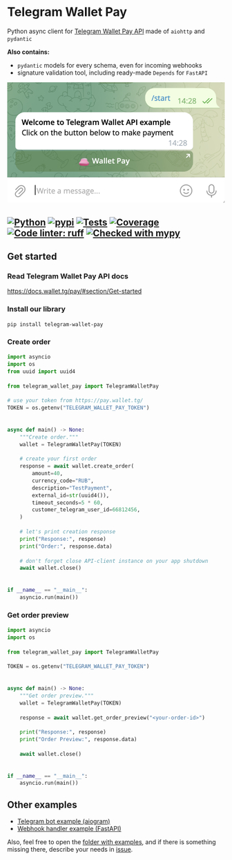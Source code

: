 # Telegram Wallet Pay

Python async client for [Telegram Wallet Pay API](https://pay.wallet.tg) made of `aiohttp` and `pydantic`

**Also contains:**
 - `pydantic` models for every schema, even for incoming webhooks
 - signature validation tool, including ready-made `Depends` for `FastAPI`

![bot.png](docs/img/bot.png)

[![Python](https://img.shields.io/pypi/pyversions/telegram-wallet-pay.svg)](https://pypi.org/project/telegram-wallet-pay/)
[![pypi](https://img.shields.io/pypi/v/telegram-wallet-pay?label=pypi%20package)](https://pypi.org/project/telegram-wallet-pay/)
[![Tests](https://github.com/Olegt0rr/TelegramWalletPay/actions/workflows/tests.yml/badge.svg)](https://github.com/Olegt0rr/YaTracker/actions/workflows/tests.yml)
[![Coverage](https://img.shields.io/codecov/c/github/Olegt0rr/TelegramWalletPay)](https://app.codecov.io/gh/Olegt0rr/TelegramWalletPay)
[![Code linter: ruff](https://img.shields.io/endpoint?url=https://raw.githubusercontent.com/charliermarsh/ruff/main/assets/badge/v1.json)](https://github.com/charliermarsh/ruff)
[![Checked with mypy](https://www.mypy-lang.org/static/mypy_badge.svg)](https://mypy-lang.org/)
---

## Get started

### Read Telegram Wallet Pay API docs

https://docs.wallet.tg/pay/#section/Get-started

### Install our library

```
pip install telegram-wallet-pay
```

### Create order

```python
import asyncio
import os
from uuid import uuid4

from telegram_wallet_pay import TelegramWalletPay

# use your token from https://pay.wallet.tg/
TOKEN = os.getenv("TELEGRAM_WALLET_PAY_TOKEN")


async def main() -> None:
    """Create order."""
    wallet = TelegramWalletPay(TOKEN)

    # create your first order
    response = await wallet.create_order(
        amount=40,
        currency_code="RUB",
        description="TestPayment",
        external_id=str(uuid4()),
        timeout_seconds=5 * 60,
        customer_telegram_user_id=66812456,
    )

    # let's print creation response
    print("Response:", response)
    print("Order:", response.data)

    # don't forget close API-client instance on your app shutdown
    await wallet.close()


if __name__ == "__main__":
    asyncio.run(main())

```


### Get order preview

```python
import asyncio
import os

from telegram_wallet_pay import TelegramWalletPay

TOKEN = os.getenv("TELEGRAM_WALLET_PAY_TOKEN")


async def main() -> None:
    """Get order preview."""
    wallet = TelegramWalletPay(TOKEN)

    response = await wallet.get_order_preview("<your-order-id>")

    print("Response:", response)
    print("Order Preview:", response.data)

    await wallet.close()


if __name__ == "__main__":
    asyncio.run(main())

```


## Other examples

* [Telegram bot example (aiogram)](https://github.com/Olegt0rr/TelegramWalletPay/blob/main/examples/02_bot_example.py)
* [Webhook handler example (FastAPI)](https://github.com/Olegt0rr/TelegramWalletPay/blob/main/examples/03_webhook_handler_example.py)

Also, feel free to open the
[folder with examples](https://github.com/Olegt0rr/TelegramWalletPay/tree/main/examples),
and if there is something missing there, describe your needs in [issue](https://github.com/Olegt0rr/TelegramWalletPay/issues/new/choose).
